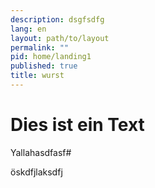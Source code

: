 ```yaml
---
description: dsgfsdfg
lang: en
layout: path/to/layout
permalink: ""
pid: home/landing1
published: true
title: wurst
---
```

# Dies ist ein Text

<html></div>

Yallahasdfasf#


öskdfjlaksdfj

